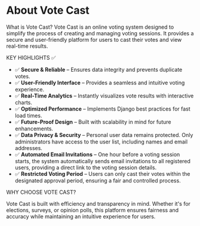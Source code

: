 <div class="pdf-header"></div>

# About Vote Cast

What is Vote Cast?
Vote Cast is an online voting system designed to simplify the process of creating and managing voting sessions. It provides a secure and user-friendly platform for users to cast their votes and view real-time results.

KEY HIGHLIGHTS ✅

<ul>
  <li>✅ <strong>Secure & Reliable</strong> – Ensures data integrity and prevents duplicate votes.</li>
  <li>✅ <strong>User-Friendly Interface</strong> – Provides a seamless and intuitive voting experience.</li>
  <li>✅ <strong>Real-Time Analytics</strong> – Instantly visualizes vote results with interactive charts.</li>
  <li>✅ <strong>Optimized Performance</strong> – Implements Django best practices for fast load times.</li>
  <li>✅ <strong>Future-Proof Design</strong> – Built with scalability in mind for future enhancements.</li>
  <li>✅ <strong>Data Privacy & Security</strong> – Personal user data remains protected. Only administrators have access to the user list, including names and email addresses.</li>
  <li>✅ <strong>Automated Email Invitations</strong> – One hour before a voting session starts, the system automatically sends email invitations to all registered users, providing a direct link to the voting session details.</li>
  <li>✅ <strong>Restricted Voting Period</strong> – Users can only cast their votes within the designated approval period, ensuring a fair and controlled process.</li>
</ul>

WHY CHOOSE VOTE CAST?

Vote Cast is built with efficiency and transparency in mind. Whether it's for elections, surveys, or opinion polls, this platform ensures fairness and accuracy while maintaining an intuitive experience for users.

